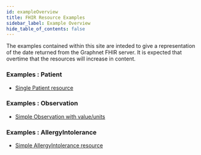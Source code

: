 ```yaml
---
id: exampleOverview
title: FHIR Resource Examples
sidebar_label: Example Overview
hide_table_of_contents: false
---
```


The examples contained within this site are inteded to give a representation of the date returned from the Graphnet FHIR server.
It is expected that overtime that the resources will increase in content.

### Examples : Patient

- [Single Patient resource](examplePatient)

### Examples : Observation

- [Simple Observation with value/units](exampleObservation-1)

### Examples : AllergyIntolerance

- [Simple AllergyIntolerance resource](exampleAllergy-1)
